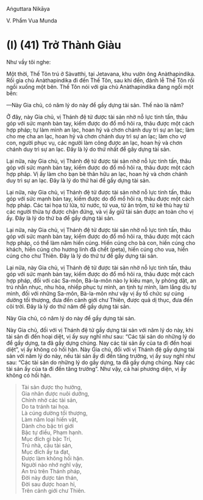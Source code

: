 Aṅguttara Nikāya

V. Phẩm Vua Munda

# (I) (41) Trở Thành Giàu

Như vầy tôi nghe:

Một thời, Thế Tôn trú ở Sàvatthi, tại Jetavana, khu vườn ông Anàthapindika. Rồi gia chủ Anàthapindika đi đến Thế Tôn, sau khi đến, đảnh lễ Thế Tôn rồi ngồi xuống một bên. Thế Tôn nói với gia chủ Anàthapindika đang ngồi một bên:

—Này Gia chủ, có năm lý do này để gầy dựng tài sản. Thế nào là năm?

Ở đây, này Gia chủ, vị Thánh đệ tử được tài sản nhờ nỗ lực tinh tấn, thâu góp với sức mạnh bàn tay, kiếm được do đổ mồ hôi ra, thâu được một cách hợp pháp; tự làm mình an lạc, hoan hỷ và chơn chánh duy trì sự an lạc; làm cho mẹ cha an lạc, hoan hỷ và chơn chánh duy trì sự an lạc; làm cho vợ con, người phục vụ, các người làm công được an lạc, hoan hỷ và chơn chánh duy trì sự an lạc. Ðây là lý do thứ nhất để gây dựng tài sản.

Lại nữa, này Gia chủ, vị Thánh đệ tử được tài sản nhờ nỗ lực tinh tấn, thâu góp với sức mạnh bàn tay, kiếm được do đổ mồ hôi ra, thâu được một cách hợp pháp. Vị ấy làm cho bạn bè thân hữu an lạc, hoan hỷ và chơn chánh duy trì sự an lạc. Ðây là lý do thứ hai để gầy dựng tài sản.

Lại nữa, này Gia chủ, vị Thánh đệ tử được tài sản nhờ nỗ lực tinh tấn, thâu góp với sức mạnh bàn tay, kiếm được do đổ mổ hôi ra, thâu được một cách hợp pháp. Các tai họa từ lửa, từ nước, từ vua, từ ăn trộm, từ kẻ thù hay từ các người thừa tự được chận đứng, và vị ấy giữ tài sản được an toàn cho vị ấy. Ðây là lý do thứ ba để gầy dựng tài sản.

Lại nữa, này Gia chủ, vị Thánh đệ tử được tài sản nhờ nỗ lực tinh tấn, thâu góp với sức mạnh bàn tay, kiếm được do đổ mồ hôi ra, thâu được một cách hợp pháp, có thể làm năm hiến cúng. Hiến cúng cho bà con, hiến cúng cho khách, hiến cúng cho hương linh đã chết (peta), hiến cúng cho vua, hiến cúng cho chư Thiên. Ðây là lý do thứ tư để gầy dựng tài sản.

Lại nữa, này Gia chủ, vị Thánh đệ tử được tài sản nhờ nỗ lực tinh tấn, thâu góp với sức mạnh bàn tay, kiếm được do đổ mồ hôi ra, thâu được một cách hợp pháp, đối với các Sa-môn, Bà-la-môn nào ly kiêu mạn, ly phóng dật, an trú nhẫn nhục, nhu hòa, nhiếp phục tự mình, an tịnh tự mình, làm lắng dịu tự mình, đối với những Sa-môn, Bà-la-môn như vậy vị ấy tổ chức sự cúng dường tối thượng, đưa đến cảnh giới chư Thiên, được quả dị thục, đưa đến cõi trời. Ðây là lý do thứ năm để gầy dựng tài sản.

Này Gia chủ, có năm lý do này để gầy dựng tài sản.

Này Gia chủ, đối với vị Thánh đệ tử gầy dựng tài sản với năm lý do này, khi tài sản đi đến hoại diệt, vị ấy suy nghĩ như sau: “Các tài sản do những lý do để gầy dựng, ta đã gầy dựng chúng. Nay các tài sản ấy của ta đi đến hoại diệt”, vị ấy không có hối hận. Này Gia chủ, đối với vị Thánh đệ gầy dựng tài sản với năm lý do này, nếu tài sản ấy đi đến tăng trưởng, vị ấy suy nghĩ như sau: “Các tài sản do những lý do gầy dựng, ta đã gầy dựng chúng. Nay các tài sản ấy của ta đi đến tăng trưởng”. Như vậy, cả hai phương diện, vị ấy không có hối hận.

> Tài sản được thọ hưởng,  
> Gia nhân được nuôi dưỡng,  
> Chính nhờ các tài sản,  
> Do ta tránh tai họa.  
> Là cúng dường tối thượng,  
> Làm năm loại hiến vật,  
> Dành cho bậc trì giới  
> Bậc tự điều, Phạm hạnh.  
> Mục đích gì bậc Trí,  
> Trú nhà, cầu tài sản,  
> Mục đích ấy ta đạt,  
> Ðược làm không hối hận.  
> Người nào nhớ nghĩ vậy,  
> An trú trên Thánh pháp,  
> Ðời này được tán thán,  
> Ðời sau được hoan hỉ,  
> Trên cảnh giới chư Thiên.

